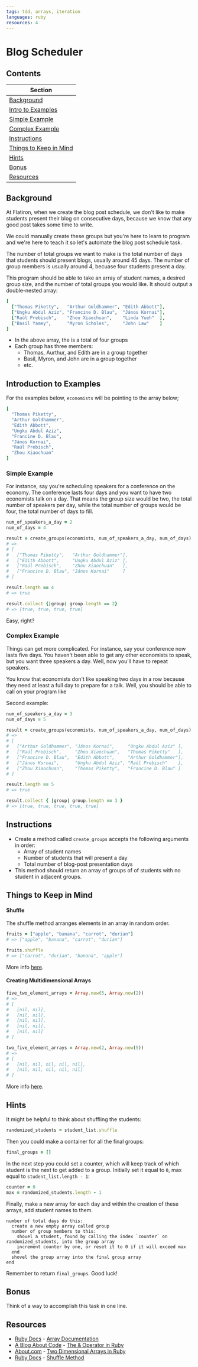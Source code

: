 ```yaml
---
tags: tdd, arrays, iteration
languages: ruby
resources: 4
---
```


# Blog Scheduler

## Contents

|Section                                          |
|-------------------------------------------------|
|[Background](#background)                        |
|[Intro to Examples](#introduction-to-examples)   |
|[Simple Example](#simple-example)                |
|[Complex Example](#complex-example)              |
|[Instructions](#instructions)                    |
|[Things to Keep in Mind](#things-to-keep-in-mind)|
|[Hints](#hints)                                  |
|[Bonus](#bonus)                                  |
|[Resources](#resources)                          |

## Background

At Flatiron, when we create the blog post schedule, we don't like to make students present their blog on consecutive days, because we know that any good post takes some time to write.

We could manually create these groups but you're here to learn to program and we're here to teach it so let's automate the blog post schedule task.

The number of total groups we want to make is the total number of days that students should present blogs, usually around 45 days. The number of group members is usually around 4, becuase four students present a day.

This program should be able to take an array of student names, a desired group size, and the number of total groups you would like. It should output a double-nested array:

```ruby
[
  ["Thomas Piketty",   "Arthur Goldhammer", "Edith Abbott"],
  ["Ungku Abdul Aziz", "Francine D. Blau",  "János Kornai"],
  ["Raúl Prebisch",    "Zhou Xiaochuan",    "Linda Yueh"  ],
  ["Basil Yamey",      "Myron Scholes",     "John Law"    ]
]

```

* In the above array, the is a total of four groups
* Each group has three members:
  * Thomas, Aurthur, and Edith are in a group together
  * Basil, Myron, and John are in a group together
  * etc.


## Introduction to Examples

For the examples below, `economists` will be pointing to the array below;
```ruby
[
  "Thomas Piketty", 
  "Arthur Goldhammer", 
  "Edith Abbott",
  "Ungku Abdul Aziz",
  "Francine D. Blau",
  "János Kornai",
  "Raúl Prebisch",
  "Zhou Xiaochuan"
]
```

### Simple Example

For instance, say you're scheduling speakers for a conference on the economy. The conference lasts four days and you want to have two economists talk on a day. That means the group size would be two, the total number of speakers per day, while the total number of groups would be four, the total number of days to fill.

```ruby
num_of_speakers_a_day = 2
num_of_days = 4

result = create_groups(economists, num_of_speakers_a_day, num_of_days)
# =>
# [
#   ["Thomas Piketty",   "Arthur Goldhammer"],
#   ["Edith Abbott",     "Ungku Abdul Aziz" ],
#   ["Raúl Prebisch",    "Zhou Xiaochuan"   ],
#   ["Francine D. Blau", "János Kornai"     ]
# ]

result.length == 4
# => true

result.collect {|group| group.length == 2}
# => [true, true, true, true]
```

Easy, right?

### Complex Example

Things can get more complicated. For instance, say your conference now lasts five days. You haven't been able to get any other economists to speak, but you want three speakers a day. Well, now you'll have to repeat speakers.

You know that economists don't like speaking two days in a row because they need at least a full day to prepare for a talk. Well, you should be able to call on your program like

Second example:

```ruby
num_of_speakers_a_day = 3
num_of_days = 5

result = create_groups(economists, num_of_speakers_a_day, num_of_days)
# =>
# [
#   ["Arthur Goldhammer", "János Kornai",     "Ungku Abdul Aziz" ], 
#   ["Raúl Prebisch",     "Zhou Xiaochuan",   "Thomas Piketty"   ], 
#   ["Francine D. Blau",  "Edith Abbott",     "Arthur Goldhammer"], 
#   ["János Kornai",      "Ungku Abdul Aziz", "Raúl Prebisch"    ], 
#   ["Zhou Xiaochuan",    "Thomas Piketty",   "Francine D. Blau" ]
# ]

result.length == 5
# => true

result.collect { |group| group.length == 3 }
# => [true, true, true, true, true]
```

## Instructions

* Create a method called `create_groups` accepts the following arguments in order:
  * Array of student names
  * Number of students that will present a day
  * Total number of blog-post presentation days
* This method should return an array of groups of of students with no student in adjacent groups.


## Things to Keep in Mind

#### Shuffle

The shuffle method arranges elements in an array in random order.

```ruby
fruits = ["apple", "banana", "carrot", "durian"]
# => ["apple", "banana", "carrot", "durian"]

fruits.shuffle
# => ["carrot", "durian", "banana", "apple"]
```

More info [here](http://www.ruby-doc.org/core-2.1.3/Array.html#method-i-shuffle).

#### Creating Multidimensional Arrays

```ruby
five_two_element_arrays = Array.new(5, Array.new(2))
# => 
# [
#   [nil, nil],
#   [nil, nil],
#   [nil, nil],
#   [nil, nil],
#   [nil, nil]
# ]

two_five_element_arrays = Array.new(2, Array.new(5))
# => 
# [
#   [nil, nil, nil, nil, nil], 
#   [nil, nil, nil, nil, nil]
# ]
```

More info [here](http://ruby.about.com/od/Writing-a-2048-Clone-in-Ruby/fl/Two-Dimensional-Arrays-in-Ruby.htm).

## Hints

It might be helpful to think about shuffling the students:

```ruby
randomized_students = student_list.shuffle
```

Then you could make a container for all the final groups:

```ruby
final_groups = []
```

In the next step you could set a counter, which will keep track of which student is the next to get added to a group. Initially set it equal to `0`, max equal to `student_list.length - 1`:

```ruby
counter = 0
max = randomized_students.length - 1
```

Finally, make a new array for each day and within the creation of these arrays, add student names to them.

```
number of total days do this:
  create a new empty array called group
  number of group members to this:
    shovel a student, found by calling the index `counter` on randomized_students, into the group array
    increment counter by one, or reset it to 0 if it will exceed max
  end
  shovel the group array into the final group array
end

```

Remember to return `final_groups`. Good luck!

## Bonus

Think of a way to accomplish this task in one line.

## Resources

* [Ruby Docs](http://www.ruby-doc.org/) - [Array Documentation](http://www.ruby-doc.org/core-2.1.1/Array.html)
* [A Blog About Code](http://ablogaboutcode.com/) - [The & Operator in Ruby](http://ablogaboutcode.com/2012/01/04/the-ampersand-operator-in-ruby/)
* [About.com](http://ruby.about.com/) - [Two Dimensional Arrays in Ruby](http://ruby.about.com/od/Writing-a-2048-Clone-in-Ruby/fl/Two-Dimensional-Arrays-in-Ruby.htm)
* [Ruby Docs](http://www.ruby-doc.org/) - [Shuffle Method](http://www.ruby-doc.org/core-2.1.3/Array.html#method-i-shuffle)
